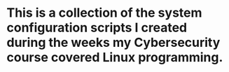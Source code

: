 # **This is a collection of the system configuration scripts I created during the weeks my Cybersecurity course covered Linux programming.**
